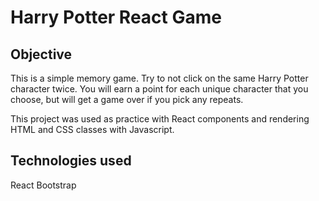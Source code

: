 # Harry Potter React Game

## Objective
This is a simple memory game. Try to not click on the same Harry Potter character twice. You will earn a point for each unique character that you choose, but will get a game over if you pick any repeats.

This project was used as practice with React components and rendering HTML and CSS classes with Javascript.

## Technologies used
React
Bootstrap
